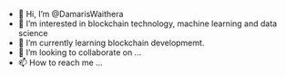 - 👋 Hi, I’m @DamarisWaithera
- 👀 I’m interested in blockchain technology, machine learning and data science
- 🌱 I’m currently learning blockchain developmemt.
- 💞️ I’m looking to collaborate on ...
- 📫 How to reach me ...

<!---
DamarisWaithera/DamarisWaithera is a ✨ special ✨ repository because its `README.md` (this file) appears on your GitHub profile.
You can click the Preview link to take a look at your changes.
--->
